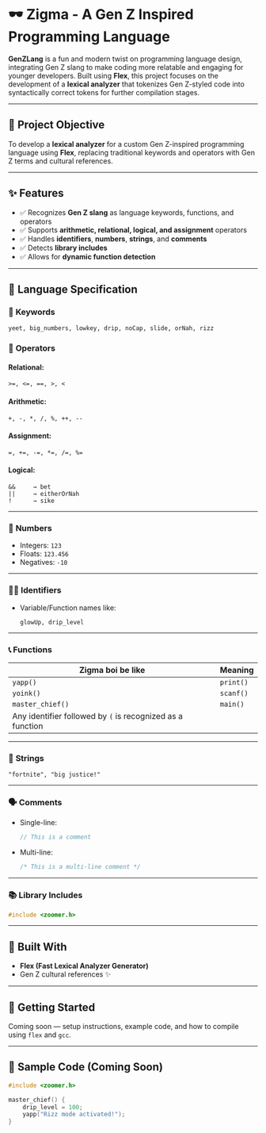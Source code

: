 # 🕶️ Zigma - A Gen Z Inspired Programming Language

**GenZLang** is a fun and modern twist on programming language design, integrating Gen Z slang to make coding more relatable and engaging for younger developers. Built using **Flex**, this project focuses on the development of a **lexical analyzer** that tokenizes Gen Z-styled code into syntactically correct tokens for further compilation stages.

---

## 🧠 Project Objective

To develop a **lexical analyzer** for a custom Gen Z-inspired programming language using **Flex**, replacing traditional keywords and operators with Gen Z terms and cultural references.

---

## ✨ Features

- ✅ Recognizes **Gen Z slang** as language keywords, functions, and operators  
- ✅ Supports **arithmetic, relational, logical, and assignment** operators  
- ✅ Handles **identifiers**, **numbers**, **strings**, and **comments**  
- ✅ Detects **library includes**  
- ✅ Allows for **dynamic function detection**  

---

## 🧩 Language Specification

### 🔑 **Keywords**
```
yeet, big_numbers, lowkey, drip, noCap, slide, orNah, rizz
```

### 🧮 **Operators**

#### Relational:
```
>=, <=, ==, >, <
```

#### Arithmetic:
```
+, -, *, /, %, ++, --
```

#### Assignment:
```
=, +=, -=, *=, /=, %=
```

#### Logical:
```
&&     → bet  
||     → eitherOrNah  
!      → sike
```

---

### 🔢 **Numbers**
- Integers: `123`
- Floats: `123.456`
- Negatives: `-10`

---

### 🧑‍💻 **Identifiers**
- Variable/Function names like:
  ```
  glowUp, drip_level
  ```

---

### 📞 **Functions**
| Zigma boi be like | Meaning        |
|----------|----------------|
| `yapp()` | `print()`      |
| `yoink()` | `scanf()`      |
| `master_chief()` | `main()`      |
| Any identifier followed by `(` is recognized as a function |

---

### 💬 **Strings**
```
"fortnite", "big justice!"
```

---

### 🗣️ **Comments**

- Single-line:
  ```c
  // This is a comment
  ```

- Multi-line:
  ```c
  /* This is a multi-line comment */
  ```

---

### 📚 **Library Includes**
```c
#include <zoomer.h>
```

---

## 🔧 Built With

- **Flex (Fast Lexical Analyzer Generator)**
- Gen Z cultural references ✨

---

## 🚀 Getting Started

Coming soon — setup instructions, example code, and how to compile using `flex` and `gcc`.

---

## 🤘 Sample Code (Coming Soon)

```c
#include <zoomer.h>

master_chief() {
    drip_level = 100;
    yapp("Rizz mode activated!");
}
```

